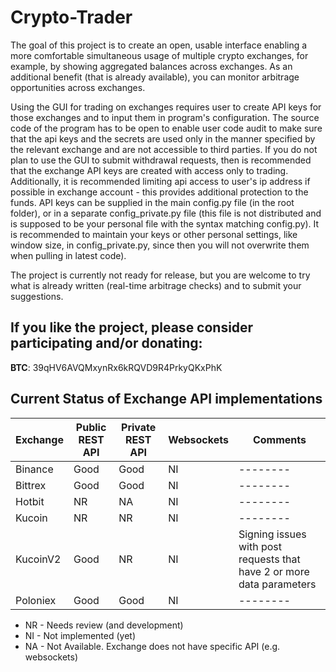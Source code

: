 # Crypto-Trader

The goal of this project is to create an open, usable interface enabling a more
comfortable simultaneous usage of multiple crypto exchanges, for example, by
showing aggregated balances across exchanges. As an additional benefit (that is
already available), you can monitor arbitrage opportunities across exchanges.

Using the GUI for trading on exchanges requires user to create API keys for
those exchanges and to input them in program's configuration. The source code of
the program has to be open to enable user code audit to make sure that the api
keys and the secrets are used only in the manner specified by the relevant
exchange and are not accessible to third parties. If you do not plan to use the
GUI to submit withdrawal requests, then is recommended that the exchange API
keys are created with access only to trading. Additionally, it is recommended
limiting api access to user's ip address if possible in exchange account - this
provides additional protection to the funds. API keys can be supplied in the
main config.py file (in the root folder), or in a separate config_private.py
file (this file is not distributed and is supposed to be your personal file with
the syntax matching config.py). It is recommended to maintain your keys or other
personal settings, like window size, in config_private.py, since then you will
not overwrite them when pulling in latest code).

The project is currently not ready for release, but you are welcome to try what
is already written (real-time arbitrage checks) and to submit your suggestions.

## If you like the project, please consider participating and/or donating:

**BTC**: 39qHV6AVQMxynRx6kRQVD9R4PrkyQKxPhK

## Current Status of Exchange API implementations

| Exchange | Public REST API | Private REST API | Websockets | Comments |
| -------- | --------------- | ---------------- | ---------- | -------- |
| Binance  | Good            | Good             | NI         | -------- |
| Bittrex  | Good            | Good             | NI         | -------- |
| Hotbit   | NR              | NA               | NI         | -------- |
| Kucoin   | NR              | NR               | NI         | -------- |
| KucoinV2 | Good            | NR               | NI         | Signing issues with post requests that have 2 or more data parameters |
| Poloniex | Good            | Good             | NI         | -------- |

- NR - Needs review (and development)
- NI - Not implemented (yet)
- NA - Not Available. Exchange does not have specific API (e.g. websockets)
